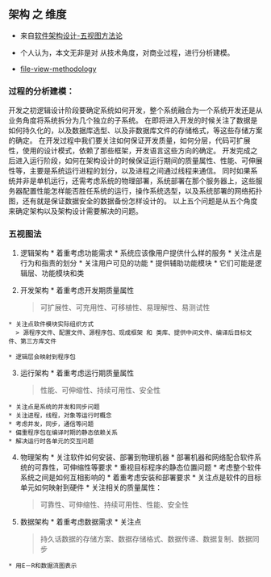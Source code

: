## 架构 之 维度

  * 来自[软件架构设计-五视图方法论 ](http://blog.163.com/kefeng_1984/blog/static/166615272014112522926854/)
  * 个人认为，本文无非是对 从技术角度，对商业过程，进行分析建模。

  * [file-view-methodology](https://github.com/BinaryArtists/not-just-code/blob/master/articles.ios/imges/architect-five-view-method.jpg)

### 过程的分析建模：

开发之初逻辑设计阶段要确定系统如何开发，整个系统融合为一个系统开发还是从业务角度将系统拆分为几个独立的子系统。
在即将进入开发的时候关注了数据是如何持久化的，以及数据库选型、以及非数据库文件的存储格式，等这些存储方案的确定。
在开发过程中我们要关注如何保证开发质量，如何分层，代码可扩展性，使用的设计模式，依赖了那些框架，开发语言这些方向的确定。
开发完成之后进入运行阶段，如何在架构设计的时候保证运行期间的质量属性、性能、可伸展性等，主要是系统运行进程的划分，以及进程之间通过线程来通信。
同时如果系统并非是单机运行，还需考虑系统的物理部署，系统部署在那个服务器上，这些服务器配置性能怎样能否胜任系统的运行，操作系统选型，以及系统部署的网络拓扑图，还有就是保证数据安全的数据备份怎样设计的。
以上五个问题是从五个角度来确定架构以及架构设计需要解决的问题。

### 五视图法

  1. 逻辑架构
    * 着重考虑功能需求
    * 系统应该像用户提供什么样的服务
    * 关注点是行为和指责的划分
    * 关注用户可见的功能
    * 提供辅助功能模块
    * 它们可能是逻辑层、功能模块和类

  2. 开发架构
    * 着重考虑开发期质量属性
      > 可扩展性、可充用性、可移植性、易理解性、易测试性

    * 关注点软件模块实际组织方式
      > 源程序文件、配置文件、源程序包、现成框架 和 类库、提供中间文件、编译后目标文件、第三方库文件

    * 逻辑层会映射到程序包

  3. 运行架构
    * 着重考虑运行期质量属性
      > 性能、可伸缩性、持续可用性、安全性

    * 关注点是系统的并发和同步问题
    * 关注进程，线程，对象等运行时概念
    * 考虑并发，同步，通信等问题
    * 偏重程序包在编译时期的静态依赖关系
    * 解决运行时各单元的交互问题

  4. 物理架构
    * 关注软件如何安装、部署到物理机器
    * 部署机器和网络配合软件系统的可靠性，可伸缩性等要求
    * 重视目标程序的静态位置问题
    * 考虑整个软件系统之间是如何互相影响的
    * 着重考虑安装和部署要求
    * 关注点是软件的目标单元如何映射到硬件
    * 关注相关的质量属性：
      > 可靠性、可伸缩性、持续可用性、性能、安全性    

  5. 数据架构
    * 着重考虑数据需求
    * 关注点
      > 持久话数据的存储方案、数据存储格式、数据传递、数据复制、数据同步

    * 用E－R和数据流图表示
